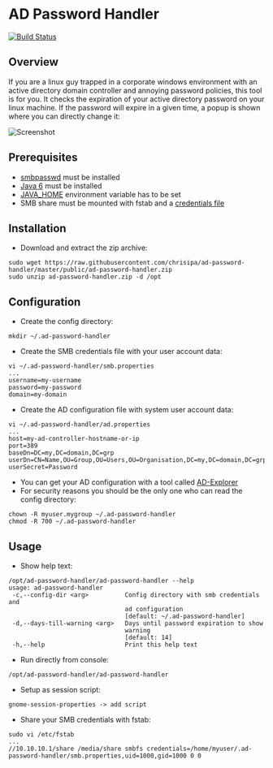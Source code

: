 AD Password Handler
=======

[![Build Status](https://papke.it/jenkins/buildStatus/icon?job=ad-password-handler)](https://papke.it/jenkins/job/ad-password-handler/)

Overview
-------------
If you are a linux guy trapped in a corporate windows environment with an active directory domain controller and annoying password policies, this tool is for you. It checks the expiration of your active directory password on your linux machine. If the password will expire in a given time, a popup is shown where you can directly change it:

![Screenshot](https://raw.githubusercontent.com/chrisipa/ad-password-handler/master/public/screenshot_password_change.png)

Prerequisites
-------------
* [smbpasswd](http://www.samba.org/samba/docs/man/manpages-3/smbpasswd.8.html) must be installed
* [Java 6](http://www.oracle.com/technetwork/java/javase/downloads/index.html) must be installed
* [JAVA_HOME](http://docs.oracle.com/cd/E19182-01/820-7851/inst_cli_jdk_javahome_t/index.html) environment variable has to be set
* SMB share must be mounted with fstab and a [credentials file](http://www.samba.org/samba/docs/using_samba/ch05.html#samba2-CHP-5-SECT-4.1)

Installation
-------------
* Download and extract the zip archive:
```
sudo wget https://raw.githubusercontent.com/chrisipa/ad-password-handler/master/public/ad-password-handler.zip
sudo unzip ad-password-handler.zip -d /opt
```

Configuration
-------------
* Create the config directory:
```
mkdir ~/.ad-password-handler
```
* Create the SMB credentials file with your user account data:
```
vi ~/.ad-password-handler/smb.properties
...
username=my-username
password=my-password
domain=my-domain
```
* Create the AD configuration file with system user account data:
```
vi ~/.ad-password-handler/ad.properties
...
host=my-ad-controller-hostname-or-ip
port=389
baseDn=DC=my,DC=domain,DC=grp
userDn=CN=Name,OU=Group,OU=Users,OU=Organisation,DC=my,DC=domain,DC=grp
userSecret=Password
```
* You can get your AD configuration with a tool called [AD-Explorer](http://technet.microsoft.com/de-de/sysinternals/bb963907.aspx)
* For security reasons you should be the only one who can read the config directory:
```
chown -R myuser.mygroup ~/.ad-password-handler
chmod -R 700 ~/.ad-password-handler
```

Usage
-------------
* Show help text:
```
/opt/ad-password-handler/ad-password-handler --help
usage: ad-password-handler
 -c,--config-dir <arg>          Config directory with smb credentials and
                                ad configuration
                                [default: ~/.ad-password-handler]
 -d,--days-till-warning <arg>   Days until password expiration to show
                                warning
                                [default: 14]
 -h,--help                      Print this help text
```
* Run directly from console:
```
/opt/ad-password-handler/ad-password-handler
```
* Setup as session script:
```
gnome-session-properties -> add script
```
* Share your SMB credentials with fstab:
```
sudo vi /etc/fstab
...
//10.10.10.1/share /media/share smbfs credentials=/home/myuser/.ad-password-handler/smb.properties,uid=1000,gid=1000 0 0
```

